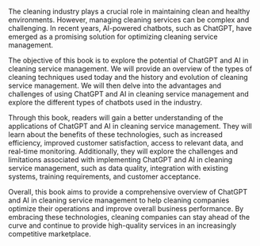 
The cleaning industry plays a crucial role in maintaining clean and healthy environments. However, managing cleaning services can be complex and challenging. In recent years, AI-powered chatbots, such as ChatGPT, have emerged as a promising solution for optimizing cleaning service management.

The objective of this book is to explore the potential of ChatGPT and AI in cleaning service management. We will provide an overview of the types of cleaning techniques used today and the history and evolution of cleaning service management. We will then delve into the advantages and challenges of using ChatGPT and AI in cleaning service management and explore the different types of chatbots used in the industry.

Through this book, readers will gain a better understanding of the applications of ChatGPT and AI in cleaning service management. They will learn about the benefits of these technologies, such as increased efficiency, improved customer satisfaction, access to relevant data, and real-time monitoring. Additionally, they will explore the challenges and limitations associated with implementing ChatGPT and AI in cleaning service management, such as data quality, integration with existing systems, training requirements, and customer acceptance.

Overall, this book aims to provide a comprehensive overview of ChatGPT and AI in cleaning service management to help cleaning companies optimize their operations and improve overall business performance. By embracing these technologies, cleaning companies can stay ahead of the curve and continue to provide high-quality services in an increasingly competitive marketplace.
